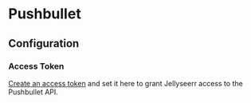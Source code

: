 # Pushbullet

## Configuration

### Access Token

[Create an access token](https://www.pushbullet.com/#settings) and set it here to grant Jellyseerr access to the Pushbullet API.
